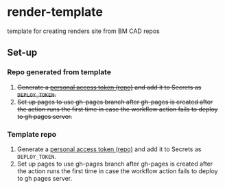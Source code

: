 # render-template
template for creating renders site from BM CAD repos


## Set-up
### Repo generated from template
1. ~~Generate a [personal access token (repo)](https://github.com/settings/tokens) and add it to Secrets as `DEPLOY_TOKEN`.~~
2. ~~Set up pages to use gh-pages branch after gh-pages is created after the action runs the first time in case the workflow action fails to deploy to gh pages server.~~

### Template repo
1. Generate a [personal access token (repo)](https://github.com/settings/tokens) and add it to Secrets as `DEPLOY_TOKEN`.
2. Set up pages to use gh-pages branch after gh-pages is created after the action runs the first time in case the workflow action fails to deploy to gh pages server.

